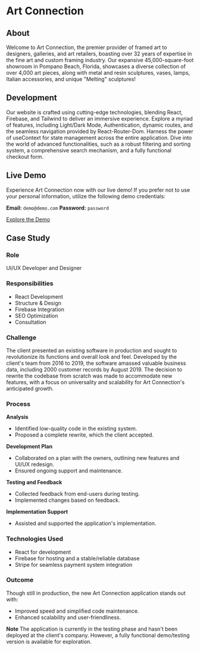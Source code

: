 # Art Connection

## About

Welcome to Art Connection, the premier provider of framed art to designers, galleries, and art retailers, boasting over 32 years of expertise in the fine art and custom framing industry. Our expansive 45,000-square-foot showroom in Pompano Beach, Florida, showcases a diverse collection of over 4,000 art pieces, along with metal and resin sculptures, vases, lamps, Italian accessories, and unique "Melting" sculptures!

## Development

Our website is crafted using cutting-edge technologies, blending React, Firebase, and Tailwind to deliver an immersive experience. Explore a myriad of features, including Light/Dark Mode, Authentication, dynamic routes, and the seamless navigation provided by React-Router-Dom. Harness the power of useContext for state management across the entire application. Dive into the world of advanced functionalities, such as a robust filtering and sorting system, a comprehensive search mechanism, and a fully functional checkout form.

## Live Demo

Experience Art Connection now with our live demo! If you prefer not to use your personal information, utilize the following demo credentials:

**Email:** `demo@demo.com`
**Password:** `password`

[Explore the Demo](https://e-commerce-app-cf00d.web.app/ "See the demo")

## Case Study

### **Role**
UI/UX Developer and Designer

### **Responsibilities**
- React Development
- Structure & Design
- Firebase Integration
- SEO Optimization
- Consultation

### **Challenge**

The client presented an existing software in production and sought to revolutionize its functions and overall look and feel. Developed by the client's team from 2016 to 2019, the software amassed valuable business data, including 2000 customer records by August 2019. The decision to rewrite the codebase from scratch was made to accommodate new features, with a focus on universality and scalability for Art Connection's anticipated growth.

### **Process**

**Analysis**
- Identified low-quality code in the existing system.
- Proposed a complete rewrite, which the client accepted.

**Development Plan**
- Collaborated on a plan with the owners, outlining new features and UI/UX redesign.
- Ensured ongoing support and maintenance.

**Testing and Feedback**
- Collected feedback from end-users during testing.
- Implemented changes based on feedback.

**Implementation Support**
- Assisted and supported the application's implementation.

### **Technologies Used**
- React for development
- Firebase for hosting and a stable/reliable database
- Stripe for seamless payment system integration

### **Outcome**

Though still in production, the new Art Connection application stands out with:
- Improved speed and simplified code maintenance.
- Enhanced scalability and user-friendliness.

**Note**
The application is currently in the testing phase and hasn't been deployed at the client's company. However, a fully functional demo/testing version is available for exploration.
